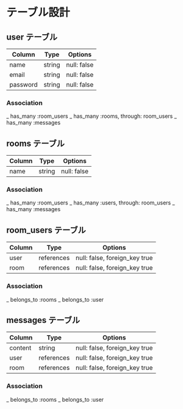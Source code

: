 # テーブル設計

## user テーブル

| Column   | Type   | Options     |
| -------- | ------ | ----------- |
| name     | string | null: false |
| email    | string | null: false |
| password | string | null: false |

### Association

_ has_many :room_users
_ has_many :rooms, through: room_users
_ has_many :messages

## rooms テーブル

| Column   | Type   | Options     |
| -------- | ------ | ----------- |
| name     | string | null: false |

### Association

_ has_many :room_users
_ has_many :users, through: room_users
_ has_many :messages

## room_users テーブル

| Column | Type       | Options                       |
| ------ | ---------- | ----------------------------- |
| user   | references | null: false, foreign_key true |
| room   | references | null: false, foreign_key true |

### Association

_ belongs_to :rooms
_ belongs_to :user

## messages テーブル

| Column  | Type       | Options                       |
| ------  | ---------- | ----------------------------- |
| content | string     | null: false, foreign_key true |
| user    | references | null: false, foreign_key true |
| room    | references | null: false, foreign_key true |

### Association

_ belongs_to :rooms
_ belongs_to :user
